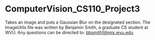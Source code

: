 # ComputerVision_CS110_Project3
Takes an image and puts a Gaussian Blur on the designated section.
The ImageUtils file was written by Benjamin Smith, a graduate CS student at WVU. Any questions can be directed to: bbsmith1@mix.wvu.edu
